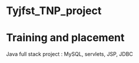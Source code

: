 # Tyjfst_TNP_project
# Training and placement 

Java full stack project : MySQL, servlets, JSP, JDBC
